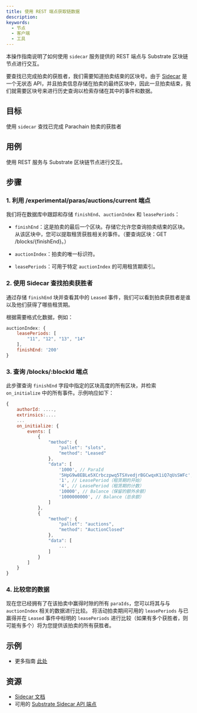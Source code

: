 ```yaml
---
title: 使用 REST 端点获取链数据
description:
keywords:
  - 节点
  - 客户端
  - 工具
---
```


本操作指南说明了如何使用 `sidecar` 服务提供的 REST 端点与 Substrate 区块链节点进行交互。

要查找已完成拍卖的获胜者，我们需要知道拍卖结束的区块号。由于 [Sidecar](https://github.com/paritytech/substrate-api-sidecar) 是一个无状态 API，并且拍卖信息存储在拍卖的最终区块中，因此一旦拍卖结束，我们就需要区块号来进行历史查询以检索存储在其中的事件和数据。

## 目标

使用 `sidecar` 查找已完成 Parachain 拍卖的获胜者

## 用例

使用 REST 服务与 Substrate 区块链节点进行交互。

## 步骤

### 1. 利用 /experimental/paras/auctions/current 端点

我们将在数据库中跟踪和存储 `finishEnd`、`auctionIndex` 和 `leasePeriods`：

- `finishEnd`：这是拍卖的最后一个区块。存储它允许您查询拍卖结束的区块。从该区块中，您可以提取租赁获胜相关的事件。（要查询区块：GET /blocks/{finishEnd}。）

- `auctionIndex`：拍卖的唯一标识符。

- `leasePeriods`：可用于特定 `auctionIndex` 的可用租赁期索引。

### 2. 使用 Sidecar 查找拍卖获胜者

通过存储 `finishEnd` 块并查看其中的 `Leased` 事件，我们可以看到拍卖获胜者是谁以及他们获得了哪些租赁期。

根据需要格式化数据，例如：

```js
auctionIndex: {
    leasePeriods: [
        "11", "12", "13", "14"
    ],
    finishEnd: '200'
}
```

### 3. 查询 /blocks/:blockId 端点

此步骤查询 `finishEnd` 字段中指定的区块高度的所有区块，并检索 `on_initialize` 中的所有事件。示例响应如下：

```js
{
    authorId: ....,
    extrinsics:....
    ...
    on_initialize: {
        events: [
            {
                "method": {
                    "pallet": "slots",
                    "method": "Leased"
                },
                "data": [
                    '1000', // ParaId
                    '5HpG9w8EBLe5XCrbczpwq5TSXvedjrBGCwqxK1iQ7qUsSWFc', // AccountId
                    '1', // LeasePeriod（租赁期的开始）
                    '4', // LeasePeriod（租赁期的计数）
                    '10000', // Balance（保留的额外余额）
                    '1000000000', // Balance（总余额）
                ]
            },
            {
                "method": {
                    "pallet": "auctions",
                    "method": "AuctionClosed"
                },
                "data": [
                    ...
                ]
            }
        ]
    }
}
```

### 4. 比较您的数据

现在您已经拥有了在该拍卖中赢得时隙的所有 `paraIds`，您可以将其与与 `auctionIndex` 相关的数据进行比较。
将活动拍卖期间可用的 `leasePeriods` 与已赢得并在 `Leased` 事件中标明的 `leasePeriods` 进行比较（如果有多个获胜者，则可能有多个）将为您提供该拍卖的所有获胜者。

## 示例

- 更多指南 [此处](https://github.com/paritytech/substrate-api-sidecar/tree/master/guides)

## 资源

- [Sidecar 文档](https://github.com/paritytech/substrate-api-sidecar)
- 可用的 [Substrate Sidecar API 端点](https://paritytech.github.io/substrate-api-sidecar/dist/)
